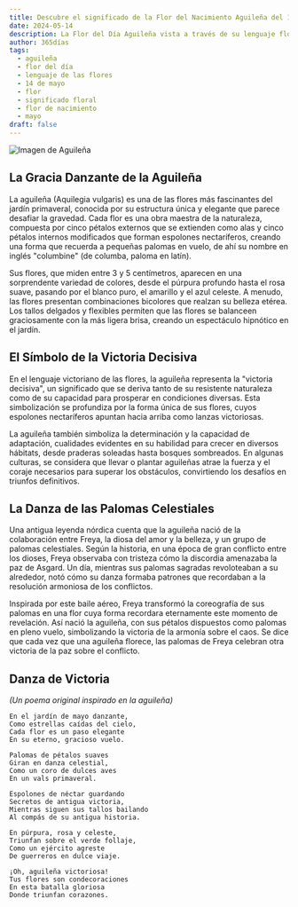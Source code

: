 ```yaml
---
title: Descubre el significado de la Flor del Nacimiento Aguileña del 14 de mayo
date: 2024-05-14
description: La Flor del Día Aguileña vista a través de su lenguaje floral e historias
author: 365días
tags:
  - aguileña
  - flor del día
  - lenguaje de las flores
  - 14 de mayo
  - flor
  - significado floral
  - flor de nacimiento
  - mayo
draft: false
---
```


![Imagen de Aguileña](https://cdn.pixabay.com/photo/2017/08/04/00/05/columbine-2578719_960_720.jpg#center#center)


## La Gracia Danzante de la Aguileña

La aguileña (Aquilegia vulgaris) es una de las flores más fascinantes del jardín primaveral, conocida por su estructura única y elegante que parece desafiar la gravedad. Cada flor es una obra maestra de la naturaleza, compuesta por cinco pétalos externos que se extienden como alas y cinco pétalos internos modificados que forman espolones nectaríferos, creando una forma que recuerda a pequeñas palomas en vuelo, de ahí su nombre en inglés "columbine" (de columba, paloma en latín).

Sus flores, que miden entre 3 y 5 centímetros, aparecen en una sorprendente variedad de colores, desde el púrpura profundo hasta el rosa suave, pasando por el blanco puro, el amarillo y el azul celeste. A menudo, las flores presentan combinaciones bicolores que realzan su belleza etérea. Los tallos delgados y flexibles permiten que las flores se balanceen graciosamente con la más ligera brisa, creando un espectáculo hipnótico en el jardín.

## El Símbolo de la Victoria Decisiva

En el lenguaje victoriano de las flores, la aguileña representa la "victoria decisiva", un significado que se deriva tanto de su resistente naturaleza como de su capacidad para prosperar en condiciones diversas. Esta simbolización se profundiza por la forma única de sus flores, cuyos espolones nectaríferos apuntan hacia arriba como lanzas victoriosas.

La aguileña también simboliza la determinación y la capacidad de adaptación, cualidades evidentes en su habilidad para crecer en diversos hábitats, desde praderas soleadas hasta bosques sombreados. En algunas culturas, se considera que llevar o plantar aguileñas atrae la fuerza y el coraje necesarios para superar los obstáculos, convirtiendo los desafíos en triunfos definitivos.

## La Danza de las Palomas Celestiales

Una antigua leyenda nórdica cuenta que la aguileña nació de la colaboración entre Freya, la diosa del amor y la belleza, y un grupo de palomas celestiales. Según la historia, en una época de gran conflicto entre los dioses, Freya observaba con tristeza cómo la discordia amenazaba la paz de Asgard. Un día, mientras sus palomas sagradas revoloteaban a su alrededor, notó cómo su danza formaba patrones que recordaban a la resolución armoniosa de los conflictos.

Inspirada por este baile aéreo, Freya transformó la coreografía de sus palomas en una flor cuya forma recordara eternamente este momento de revelación. Así nació la aguileña, con sus pétalos dispuestos como palomas en pleno vuelo, simbolizando la victoria de la armonía sobre el caos. Se dice que cada vez que una aguileña florece, las palomas de Freya celebran otra victoria de la paz sobre el conflicto.

## Danza de Victoria
*(Un poema original inspirado en la aguileña)*

```
En el jardín de mayo danzante,
Como estrellas caídas del cielo,
Cada flor es un paso elegante
En su eterno, gracioso vuelo.

Palomas de pétalos suaves
Giran en danza celestial,
Como un coro de dulces aves
En un vals primaveral.

Espolones de néctar guardando
Secretos de antigua victoria,
Mientras siguen sus tallos bailando
Al compás de su antigua historia.

En púrpura, rosa y celeste,
Triunfan sobre el verde follaje,
Como un ejército agreste
De guerreros en dulce viaje.

¡Oh, aguileña victoriosa!
Tus flores son condecoraciones
En esta batalla gloriosa
Donde triunfan corazones.
```